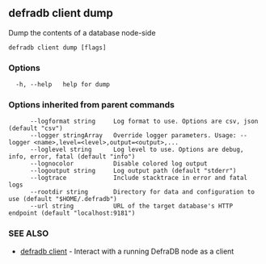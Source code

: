## defradb client dump

Dump the contents of a database node-side

```
defradb client dump [flags]
```

### Options

```
  -h, --help   help for dump
```

### Options inherited from parent commands

```
      --logformat string     Log format to use. Options are csv, json (default "csv")
      --logger stringArray   Override logger parameters. Usage: --logger <name>,level=<level>,output=<output>,...
      --loglevel string      Log level to use. Options are debug, info, error, fatal (default "info")
      --lognocolor           Disable colored log output
      --logoutput string     Log output path (default "stderr")
      --logtrace             Include stacktrace in error and fatal logs
      --rootdir string       Directory for data and configuration to use (default "$HOME/.defradb")
      --url string           URL of the target database's HTTP endpoint (default "localhost:9181")
```

### SEE ALSO

* [defradb client](defradb_client.md)	 - Interact with a running DefraDB node as a client

